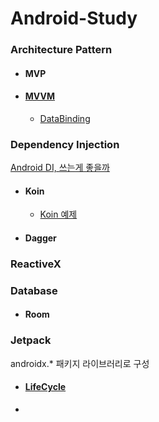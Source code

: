 # Android-Study

### Architecture Pattern

+ #### MVP

+ #### [MVVM](./architecture_Pattern/mvvm)

  + [DataBinding](./architecture_Pattern/mvvm/dataBinding)
  
  

### Dependency Injection

[Android DI, 쓰는게 좋을까](<https://d2.naver.com/helloworld/342818>)

+ #### Koin

  + [Koin 예제](./dependency_Injection/koin/FindNewUsers-dev-koin)

+ #### Dagger

### ReactiveX



### Database

+ #### Room



### Jetpack

androidx.* 패키지 라이브러리로 구성

+ #### [LifeCycle](./jetpack/Lifecycle)

+ 